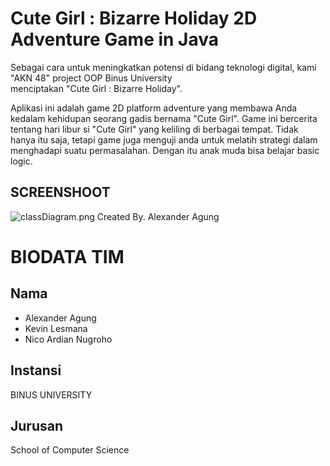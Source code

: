 # Cute Girl : Bizarre Holiday 2D Adventure Game in Java

 Sebagai cara untuk meningkatkan potensi di bidang teknologi digital, kami "AKN 48" project OOP Binus University  
 menciptakan "Cute Girl : Bizarre Holiday".

 Aplikasi ini adalah game 2D platform adventure yang membawa Anda kedalam kehidupan seorang gadis bernama "Cute Girl".
 Game ini bercerita tentang hari libur si "Cute Girl" yang keliling di berbagai tempat. Tidak hanya itu saja, tetapi game juga menguji
 anda untuk melatih strategi dalam menghadapi suatu permasalahan. Dengan itu anak muda bisa belajar basic logic.
 
## SCREENSHOOT
![classDiagram.png](https://github.com/NicoAN42/Cute-Girl-Bizarre-Holiday-Java/blob/master/classDiagram.png)
Created By. Alexander Agung

# BIODATA TIM
## Nama 
 + Alexander Agung
 + Kevin Lesmana
 + Nico Ardian Nugroho
## Instansi
  BINUS UNIVERSITY
## Jurusan
  School of Computer Science
